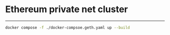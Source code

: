 # Ethereum private net cluster

---

```sh
docker compose -f ./docker-compsoe.geth.yaml up --build
```
